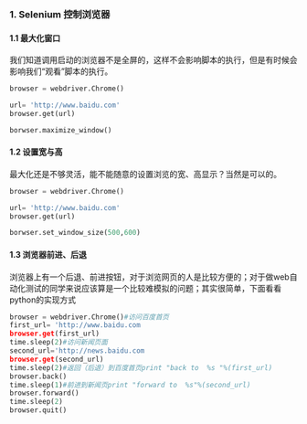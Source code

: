 ### 1. Selenium 控制浏览器

#### 1.1  最大化窗口

我们知道调用启动的浏览器不是全屏的，这样不会影响脚本的执行，但是有时候会影响我们“观看”脚本的执行。

```python
browser = webdriver.Chrome()

url= 'http://www.baidu.com'
browser.get(url)

borwser.maximize_window()
```

#### 1.2 设置宽与高

最大化还是不够灵活，能不能随意的设置浏览的宽、高显示？当然是可以的。

```python
browser = webdriver.Chrome()

url= 'http://www.baidu.com'
browser.get(url)

borwser.set_window_size(500,600)
```
#### 1.3 浏览器前进、后退

浏览器上有一个后退、前进按钮，对于浏览网页的人是比较方便的；对于做web自动化测试的同学来说应该算是一个比较难模拟的问题；其实很简单，下面看看python的实现方式

```python
browser = webdriver.Chrome()#访问百度首页
first_url= 'http://www.baidu.com
browser.get(first_url)
time.sleep(2)#访问新闻页面
second_url='http://news.baidu.com
browser.get(second_url)
time.sleep(2)#返回（后退）到百度首页print "back to  %s "%(first_url)
browser.back()
time.sleep(1)#前进到新闻页print "forward to  %s"%(second_url)
browser.forward()
time.sleep(2)
browser.quit()
```